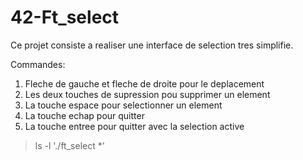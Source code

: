 # 42-Ft_select

Ce projet consiste a realiser une interface de selection tres simplifie.

Commandes:
1. Fleche de gauche et fleche de droite pour le deplacement
2. Les deux touches de supression pou supprimer un element
3. La touche espace pour selectionner un element
4. La touche echap pour quitter
5. La touche entree pour quitter avec la selection active

> ls -l './ft_select *'
